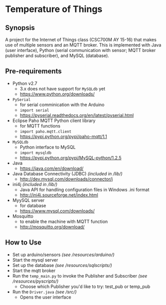 # Temperature of Things

## Synopsis
A project for the Internet of Things class (CSC700M AY 15-16) that makes use of multiple sensors and an MQTT broker. This is implemented with Java (user interface), Python (serial communication with sensor; MQTT broker publisher and subscriber), and MySQL (database).

## Pre-requirements
* Python v2.7
	* 3.x does not have support for `MySQLdb` yet
	* https://www.python.org/downloads/
* `PySerial`
	* for serial comminication with the Arduino
	* `import serial`
	* https://pyserial.readthedocs.org/en/latest/pyserial.html
* Eclipse Paho MQTT Python client library
	* for MQTT functions
	* `import paho.mqtt.client`
	* https://pypi.python.org/pypi/paho-mqtt/1.1
* `MySQLdb`
	* Python interface to MySQL
	* `import mysqldb`
	* https://pypi.python.org/pypi/MySQL-python/1.2.5
* Java
	* https://java.com/en/download/
* Java Database Connectivity (JDBC) *(included in /lib/)*
	* http://dev.mysql.com/downloads/connector/j 
* ini4j *(included in /lib/)*
	* Java API for handling configuration files in Windows .ini format
	* http://ini4j.sourceforge.net/index.html
* MyySQL server
	* for database
	* https://www.mysql.com/downloads/
* Mosquitto
	* to enable the machine with MQTT function
	* http://mosquitto.org/download/

## How to Use
* Set up arduino/sensors *(see /resources/arduino/)*
* Start the mysql server
* Set up the database *(see /resources/sqlscripts/)*
* Start the mqtt broker
* Run the `temp_main.py` to invoke the Publisher and Subscriber *(see /resources/pyscripts/)*
	* Choose which Publisher you'd like to try: test_pub or temp_pub
* Run the `Driver.java` *(see /src/)*
	* Opens the user interface
